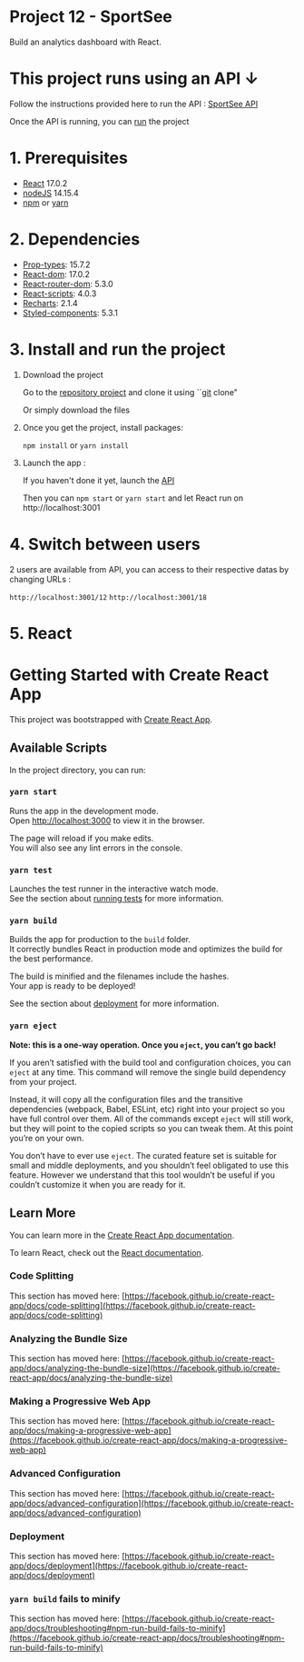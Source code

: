 # Project 12 - SportSee

Build an analytics dashboard with React.

# This project runs using an API &#8595;

Follow the instructions provided here to run the API : [SportSee API](https://github.com/OpenClassrooms-Student-Center/P9-front-end-dashboard)

Once the API is running, you can [run](#3.-Install-and-run-the-project) the project

# 1. Prerequisites

-   [React](https://reactjs.org/) 17.0.2
-   [nodeJS](https://nodejs.org/en/) 14.15.4
-   [npm](https://www.npmjs.com/)
    or
    [yarn](https://classic.yarnpkg.com/lang/en/docs/install/#windows-stable)

# 2. Dependencies

-   [Prop-types](https://www.npmjs.com/package/prop-types): 15.7.2
-   [React-dom](https://www.npmjs.com/package/react-dom): 17.0.2
-   [React-router-dom](https://www.npmjs.com/package/react-router-dom): 5.3.0
-   [React-scripts](https://www.npmjs.com/package/react-scripts): 4.0.3
-   [Recharts](https://recharts.org/en-US/): 2.1.4
-   [Styled-components](https://styled-components.com/): 5.3.1

# 3. Install and run the project

1. Download the project

    Go to the [repository project](https://github.com/Keidaten/JeremyAlderweireldt_12_04102021)
    and clone it using ``[git](https://git-scm.com/downloads) clone"

    Or simply download the files

2. Once you get the project, install packages:

    `npm install` or `yarn install`

3. Launch the app :

    If you haven't done it yet, launch the [API](-This-project-runs-using-an-API-↓)

    Then you can `npm start` or `yarn start` and let React run on http://localhost:3001

# 4. Switch between users

2 users are available from API, you can access to their respective datas by changing URLs :

`http://localhost:3001/12`
`http://localhost:3001/18`

# 5. React

# Getting Started with Create React App

This project was bootstrapped with [Create React App](https://github.com/facebook/create-react-app).

## Available Scripts

In the project directory, you can run:

### `yarn start`

Runs the app in the development mode.\
Open [http://localhost:3000](http://localhost:3000) to view it in the browser.

The page will reload if you make edits.\
You will also see any lint errors in the console.

### `yarn test`

Launches the test runner in the interactive watch mode.\
See the section about [running tests](https://facebook.github.io/create-react-app/docs/running-tests) for more information.

### `yarn build`

Builds the app for production to the `build` folder.\
It correctly bundles React in production mode and optimizes the build for the best performance.

The build is minified and the filenames include the hashes.\
Your app is ready to be deployed!

See the section about [deployment](https://facebook.github.io/create-react-app/docs/deployment) for more information.

### `yarn eject`

**Note: this is a one-way operation. Once you `eject`, you can’t go back!**

If you aren’t satisfied with the build tool and configuration choices, you can `eject` at any time. This command will remove the single build dependency from your project.

Instead, it will copy all the configuration files and the transitive dependencies (webpack, Babel, ESLint, etc) right into your project so you have full control over them. All of the commands except `eject` will still work, but they will point to the copied scripts so you can tweak them. At this point you’re on your own.

You don’t have to ever use `eject`. The curated feature set is suitable for small and middle deployments, and you shouldn’t feel obligated to use this feature. However we understand that this tool wouldn’t be useful if you couldn’t customize it when you are ready for it.

## Learn More

You can learn more in the [Create React App documentation](https://facebook.github.io/create-react-app/docs/getting-started).

To learn React, check out the [React documentation](https://reactjs.org/).

### Code Splitting

This section has moved here: [https://facebook.github.io/create-react-app/docs/code-splitting](https://facebook.github.io/create-react-app/docs/code-splitting)

### Analyzing the Bundle Size

This section has moved here: [https://facebook.github.io/create-react-app/docs/analyzing-the-bundle-size](https://facebook.github.io/create-react-app/docs/analyzing-the-bundle-size)

### Making a Progressive Web App

This section has moved here: [https://facebook.github.io/create-react-app/docs/making-a-progressive-web-app](https://facebook.github.io/create-react-app/docs/making-a-progressive-web-app)

### Advanced Configuration

This section has moved here: [https://facebook.github.io/create-react-app/docs/advanced-configuration](https://facebook.github.io/create-react-app/docs/advanced-configuration)

### Deployment

This section has moved here: [https://facebook.github.io/create-react-app/docs/deployment](https://facebook.github.io/create-react-app/docs/deployment)

### `yarn build` fails to minify

This section has moved here: [https://facebook.github.io/create-react-app/docs/troubleshooting#npm-run-build-fails-to-minify](https://facebook.github.io/create-react-app/docs/troubleshooting#npm-run-build-fails-to-minify)
